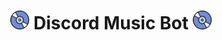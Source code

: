<h1 align="center"><img src="./assets/Music.gif" width="30px"> Discord Music Bot <img src="./assets/Music.gif" width="30px"></h1>
